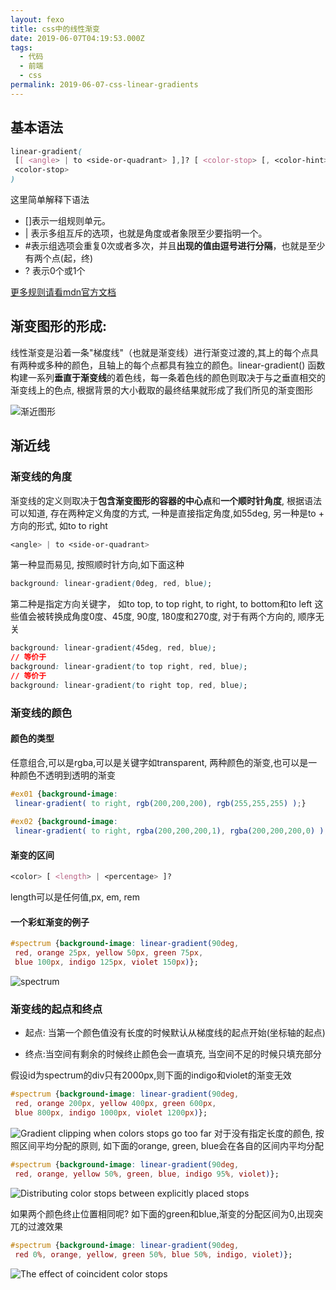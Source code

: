 ```yaml
---
layout: fexo
title: css中的线性渐变
date: 2019-06-07T04:19:53.000Z
tags:
  - 代码
  - 前端
  - css
permalink: 2019-06-07-css-linear-gradients
---
```

## 基本语法
```css
linear-gradient(
 [[ <angle> | to <side-or-quadrant> ],]? [ <color-stop> [, <color-hint>]? ]# ,
 <color-stop>
)
```
这里简单解释下语法
* []表示一组规则单元。
* | 表示多组互斥的选项，也就是角度或者象限至少要指明一个。
* #表示组选项会重复0次或者多次，并且**出现的值由逗号进行分隔**，也就是至少有两个点(起，终)
* ? 表示0个或1个

[更多规则请看mdn官方文档](https://developer.mozilla.org/en-US/docs/Web/CSS/Value_definition_syntax)

## 渐变图形的形成:

线性渐变是沿着一条"梯度线"（也就是渐变线）进行渐变过渡的,其上的每个点具有两种或多种的颜色，且轴上的每个点都具有独立的颜色。linear-gradient() 函数构建一系列**垂直于渐变线**的着色线，每一条着色线的颜色则取决于与之垂直相交的渐变线上的色点, 根据背景的大小截取的最终结果就形成了我们所见的渐变图形

![渐近图形](http://blog.chenxiaoyao.cn/image/2019-06-07-linear-gradient/The%20calculation%20of%20color%20along%20the%20gradient%20line.png)
## 渐近线

### 渐变线的角度

渐变线的定义则取决于**包含渐变图形的容器的中心点**和**一个顺时针角度**, 根据语法可以知道, 存在两种定义角度的方式, 一种是直接指定角度,如55deg, 另一种是to + 方向的形式, 如to to right
```css
<angle> | to <side-or-quadrant>
```
第一种显而易见, 按照顺时针方向,如下面这种
```css
background: linear-gradient(0deg, red, blue);
```
第二种是指定方向关键字， 如to top, to top right, to right, to bottom和to left 这些值会被转换成角度0度、45度, 90度, 180度和270度, 对于有两个方向的, 顺序无关
```css
background: linear-gradient(45deg, red, blue);
// 等价于
background: linear-gradient(to top right, red, blue);
// 等价于
background: linear-gradient(to right top, red, blue);
```

### 渐变线的颜色
#### 颜色的类型

任意组合,可以是rgba,可以是关键字如transparent, 两种颜色的渐变,也可以是一种颜色不透明到透明的渐变
```css
#ex01 {background-image:
 linear-gradient( to right, rgb(200,200,200), rgb(255,255,255) );}
 
#ex02 {background-image:
 linear-gradient( to right, rgba(200,200,200,1), rgba(200,200,200,0) );}
```
#### 渐变的区间
```css
<color> [ <length> | <percentage> ]?
```
length可以是任何值,px, em, rem

#### 一个彩虹渐变的例子
```css
#spectrum {background-image: linear-gradient(90deg,
 red, orange 25px, yellow 50px, green 75px,
 blue 100px, indigo 125px, violet 150px)};
```
![spectrum](http://blog.chenxiaoyao.cn/image/2019-06-07-linear-gradient/spectrum.png)
### 渐变线的起点和终点

* 起点: 当第一个颜色值没有长度的时候默认从梯度线的起点开始(坐标轴的起点)

* 终点:当空间有剩余的时候终止颜色会一直填充, 当空间不足的时候只填充部分

假设id为spectrum的div只有2000px,则下面的indigo和violet的渐变无效
```css
#spectrum {background-image: linear-gradient(90deg,
 red, orange 200px, yellow 400px, green 600px,
 blue 800px, indigo 1000px, violet 1200px)};
```
![Gradient clipping when colors stops go too far](http://blog.chenxiaoyao.cn/image/2019-06-07-linear-gradient/Gradient%20clipping%20when%20colors%20stops%20go%20too%20far.png)
对于没有指定长度的颜色, 按照区间平均分配的原则, 如下面的orange, green, blue会在各自的区间内平均分配
```css
#spectrum {background-image: linear-gradient(90deg,
 red, orange, yellow 50%, green, blue, indigo 95%, violet)};
```
![ Distributing color stops between explicitly placed stops](http://blog.chenxiaoyao.cn/Distributing%20color%20stops%20between%20explicitly%20placed%20stops.png)

如果两个颜色终止位置相同呢? 如下面的green和blue,渐变的分配区间为0,出现突兀的过渡效果
```css
#spectrum {background-image: linear-gradient(90deg,
 red 0%, orange, yellow, green 50%, blue 50%, indigo, violet)};
```
![ The effect of coincident color stops](http://blog.chenxiaoyao.cn/image/2019-06-07-linear-gradient/The%20effect%20of%20coincident%20color%20stops.png)

